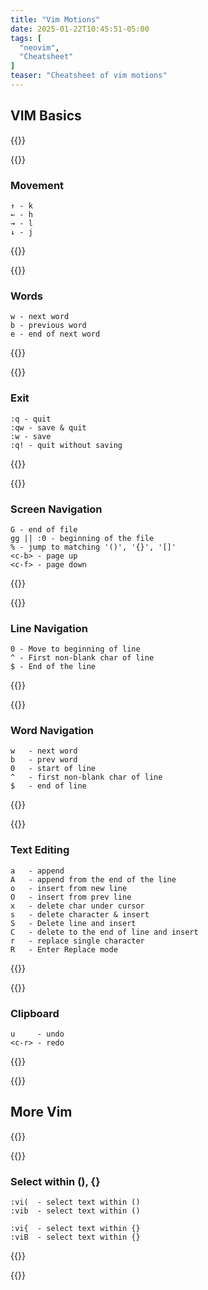 ```yaml
---
title: "Vim Motions"
date: 2025-01-22T10:45:51-05:00
tags: [
  "neovim",
  "Cheatsheet"
]
teaser: "Cheatsheet of vim motions"
---
```


## VIM Basics

{{<two-column>}}

{{<cheatsheet-section>}}
### Movement
```
↑ - k
← - h
→ - l
↓ - j
  ```
{{</cheatsheet-section>}}

{{<cheatsheet-section>}}
### Words 

```
w - next word
b - previous word
e - end of next word
```
{{</cheatsheet-section>}}

{{<cheatsheet-section>}}
### Exit 

```
:q - quit 
:qw - save & quit
:w - save
:q! - quit without saving
```
{{</cheatsheet-section>}}

{{<cheatsheet-section>}}
### Screen Navigation

```
G - end of file
gg || :0 - beginning of the file
% - jump to matching '()', '{}', '[]'
<c-b> - page up
<c-f> - page down
```
{{</cheatsheet-section>}}


{{<cheatsheet-section>}}
### Line Navigation

```
0 - Move to beginning of line
^ - First non-blank char of line
$ - End of the line
```
{{</cheatsheet-section>}}

{{<cheatsheet-section>}}
### Word Navigation

```
w   - next word
b   - prev word
0   - start of line
^   - first non-blank char of line
$   - end of line
```

{{</cheatsheet-section>}}

{{<cheatsheet-section>}}

### Text Editing

```
a   - append
A   - append from the end of the line
o   - insert from new line
O   - insert from prev line
x   - delete char under cursor
s   - delete character & insert
S   - Delete line and insert
C   - delete to the end of line and insert
r   - replace single character
R   - Enter Replace mode
```
{{</cheatsheet-section>}}


{{<cheatsheet-section>}}

### Clipboard

``` 
u     - undo
<c-r> - redo
```
{{</cheatsheet-section>}}

{{</two-column>}}

## More Vim


{{<two-column>}}

{{<cheatsheet-section>}}
### Select within (), \{}

```
:vi(  - select text within ()
:vib  - select text within ()

:vi{  - select text within {}
:viB  - select text within {}

```

{{</cheatsheet-section>}}

{{</two-column>}}


